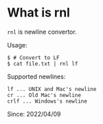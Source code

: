 # What is rnl

`rnl` is newline convertor.

Usage:

    $ # Convert to LF
    $ cat file.txt | rnl lf

Supported newlines:

    lf ... UNIX and Mac's newline
    cr ... Old Mac's newline
    crlf ... Windows's newline

Since: 2022/04/09
